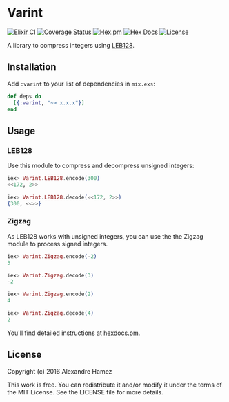 # Varint

[![Elixir CI](https://github.com/ahamez/varint/actions/workflows/elixir.yml/badge.svg)](https://github.com/ahamez/varint/actions/workflows/elixir.yml) [![Coverage Status](https://coveralls.io/repos/github/ahamez/varint/badge.svg?branch=master)](https://coveralls.io/github/ahamez/varint?branch=master) [![Hex.pm](https://img.shields.io/hexpm/v/varint)](https://hex.pm/packages/varint) [![Hex Docs](https://img.shields.io/badge/hex-docs-lightgreen.svg)](https://hexdocs.pm/varint/) [![License](https://img.shields.io/hexpm/l/varint.svg)](https://github.com/ahamez/varint/blob/master/LICENSE)

A library to compress integers using [LEB128](https://en.wikipedia.org/wiki/LEB128).

## Installation

Add `:varint` to your list of dependencies in `mix.exs`:

```elixir
def deps do
  [{:varint, "~> x.x.x"}]
end
```

## Usage

### LEB128

Use this module to compress and decompress unsigned integers:

```elixir
iex> Varint.LEB128.encode(300)
<<172, 2>>
```

```elixir
iex> Varint.LEB128.decode(<<172, 2>>)
{300, <<>>}
```

### Zigzag

As LEB128 works with unsigned integers, you can use the the Zigzag module to process signed integers.

```elixir
iex> Varint.Zigzag.encode(-2)
3
```

```elixir
iex> Varint.Zigzag.decode(3)
-2
```

```elixir
iex> Varint.Zigzag.encode(2)
4
```

```elixir
iex> Varint.Zigzag.decode(4)
2
```

You'll find detailed instructions at [hexdocs.pm](https://hexdocs.pm/varint/api-reference.html).

## License

Copyright (c) 2016 Alexandre Hamez

This work is free. You can redistribute it and/or modify it under the
terms of the MIT License. See the LICENSE file for more details.
